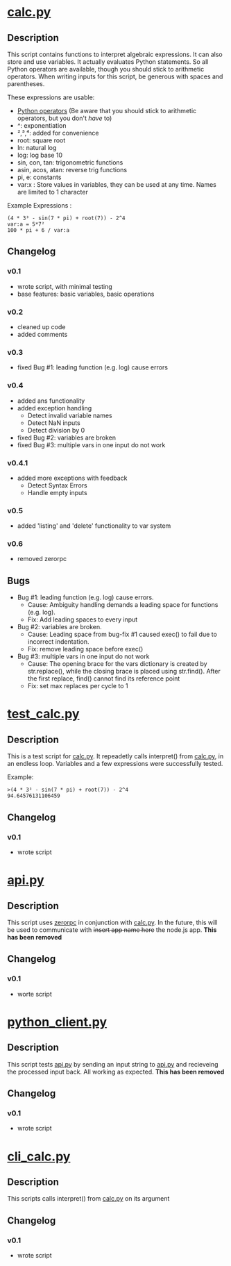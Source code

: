 # [calc.py](calc.py)
## Description
This script contains functions to interpret algebraic expressions. It can also store and use variables. It actually evaluates Python statements. So all Python operators are available, though you should stick to arithmetic operators. When writing inputs for this script, be generous with spaces and parentheses.

These expressions are usable:
  - [Python operators](https://www.tutorialspoint.com/python/python_basic_operators.htm)
  (Be aware that you should stick to arithmetic operators, but you don't _have_ to)
  - ^: exponentiation
  - ²,³,⁴: added for convenience
  - root: square root
  - ln: natural log
  - log: log base 10
  - sin, con, tan: trigonometric functions
  - asin, acos, atan: reverse trig functions
  - pi, e: constants
  - var:x : Store values in variables, they can be used at any time. Names are limited to 1 character

Example Expressions :
```
(4 * 3³ - sin(7 * pi) + root(7)) - 2^4
var:a = 5*7²
100 * pi + 6 / var:a
```

## Changelog
### v0.1
  - wrote script, with minimal testing
  - base features: basic variables, basic operations

### v0.2
  - cleaned up code
  - added comments

### v0.3
  - fixed Bug #1: leading function (e.g. log) cause errors

### v0.4
  - added ans functionality
  - added exception handling
    - Detect invalid variable names
    - Detect NaN inputs
    - Detect division by 0
  - fixed Bug #2: variables are broken
  - fixed Bug #3: multiple vars in one input do not work

### v0.4.1
  - added more exceptions with feedback
    - Detect Syntax Errors
    - Handle empty inputs

### v0.5
  - added 'listing' and 'delete' functionality to var system

### v0.6
  - removed zerorpc
  
## Bugs
  - Bug #1: leading function (e.g. log) cause errors.
    - Cause: Ambiguity handling demands a leading space for functions (e.g. log).
    - Fix: Add leading spaces to every input
  - Bug #2: variables are broken.
    - Cause: Leading space from bug-fix #1 caused exec() to fail due to incorrect indentation.
    - Fix: remove leading space before exec()
  - Bug #3: multiple vars in one input do not work
    - Cause: The opening brace for the vars dictionary is created by str.replace(), while the closing brace is placed using str.find(). After the first replace, find() cannot find its reference point
    - Fix: set max replaces per cycle to 1


# [test_calc.py](test_calc.py)
## Description
This is a test script for [calc.py](calc.py). It repeadetly calls interpret() from [calc.py](calc.py), in an endless loop. Variables and a few expressions were successfully tested.

Example:
```
>(4 * 3³ - sin(7 * pi) + root(7)) - 2^4
94.64576131106459
```
## Changelog
### v0.1
  - wrote script

# [api.py](api.py)
## Description
This script uses [zerorpc](http://www.zerorpc.io/) in conjunction with [calc.py](calc.py). In the future, this will be used to communicate with ~~insert app name here~~ the node.js app.  **This has been removed**
## Changelog
### v0.1
- worte script

# [python_client.py](python_client.py)
## Description
This script tests [api.py](api.py) by sending an input string to [api.py](api.py) and recieveing the processed input back. All working as expected. **This has been removed**
## Changelog
### v0.1
- wrote script

# [cli_calc.py](cli_calc.py)
## Description
This scripts calls interpret() from [calc.py](calc.py) on its argument
## Changelog
### v0.1
- wrote script

